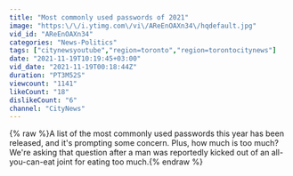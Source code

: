 ```yaml
---
title: "Most commonly used passwords of 2021"
image: "https:\/\/i.ytimg.com\/vi\/AReEnOAXn34\/hqdefault.jpg"
vid_id: "AReEnOAXn34"
categories: "News-Politics"
tags: ["citynewsyoutube","region=toronto","region=torontocitynews"]
date: "2021-11-19T10:19:45+03:00"
vid_date: "2021-11-19T00:18:44Z"
duration: "PT3M52S"
viewcount: "1141"
likeCount: "18"
dislikeCount: "6"
channel: "CityNews"
---
```

{% raw %}A list of the most commonly used passwords this year has been released, and it's prompting some concern. Plus, how much is too much? We're asking that question after a man was reportedly kicked out of an all-you-can-eat joint for eating too much.{% endraw %}
